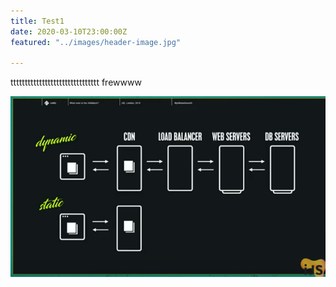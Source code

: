 ```yaml
---
title: Test1
date: 2020-03-10T23:00:00Z
featured: "../images/header-image.jpg"

---
```

ttttttttttttttttttttttttttttttt frewwww

![](../images/DinamicVsStatic.PNG)